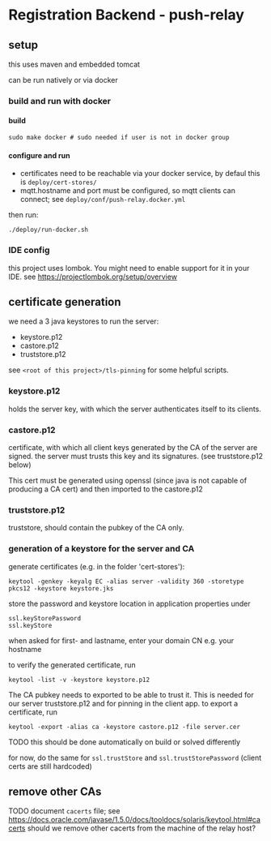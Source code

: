 # Registration Backend - push-relay

## setup
this uses maven and embedded tomcat

can be run natively or via docker

### build and run with docker

#### build
```
sudo make docker # sudo needed if user is not in docker group
```

#### configure and run
- certificates need to be reachable via your docker service, by defaul this is `deploy/cert-stores/`
- mqtt.hostname and port must be configured, so mqtt clients can connect; see `deploy/conf/push-relay.docker.yml`

then run:
```
./deploy/run-docker.sh
```


### IDE config
this project uses lombok. You might need to enable support for it in your IDE.
see https://projectlombok.org/setup/overview

## certificate generation
we need a 3 java keystores to run the server:

- keystore.p12
- castore.p12
- truststore.p12

see `<root of this project>/tls-pinning` for some helpful scripts.

### keystore.p12
holds the server key, with which the server authenticates itself to its clients.

### castore.p12
certificate, with which all client keys generated by the CA of the server are signed.
the server must trusts this key and its signatures. (see truststore.p12 below)

This cert must be generated using openssl (since java is not capable of producing a CA cert) and then imported to the castore.p12


### truststore.p12
truststore, should contain the pubkey of the CA only.

### generation of a keystore for the server and CA
generate certificates (e.g. in the folder 'cert-stores'):
```
keytool -genkey -keyalg EC -alias server -validity 360 -storetype pkcs12 -keystore keystore.jks
```
store the password and keystore location in application properties under
```
ssl.keyStorePassword
ssl.keyStore
```
when asked for first- and lastname, enter your domain CN e.g. your hostname

to verify the generated certificate, run
```
keytool -list -v -keystore keystore.p12
```

The CA pubkey needs to exported to be able to trust it.
This is needed for our server truststore.p12 and for pinning in the client app.
to export a certificate, run
```
keytool -export -alias ca -keystore castore.p12 -file server.cer
```

TODO this should be done automatically on build or solved differently

for now, do the same for `ssl.trustStore` and `ssl.trustStorePassword` (client certs are still hardcoded)

## remove other CAs
TODO document `cacerts` file; see https://docs.oracle.com/javase/1.5.0/docs/tooldocs/solaris/keytool.html#cacerts
should we remove other cacerts from the machine of the relay host?
